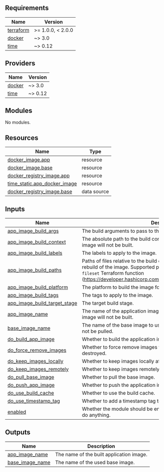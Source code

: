 <!-- BEGIN_TF_DOCS -->
## Requirements

| Name | Version |
|------|---------|
| <a name="requirement_terraform"></a> [terraform](#requirement\_terraform) | >= 1.0.0, < 2.0.0 |
| <a name="requirement_docker"></a> [docker](#requirement\_docker) | ~> 3.0 |
| <a name="requirement_time"></a> [time](#requirement\_time) | ~> 0.12 |

## Providers

| Name | Version |
|------|---------|
| <a name="provider_docker"></a> [docker](#provider\_docker) | ~> 3.0 |
| <a name="provider_time"></a> [time](#provider\_time) | ~> 0.12 |

## Modules

No modules.

## Resources

| Name | Type |
|------|------|
| [docker_image.app](https://registry.terraform.io/providers/kreuzwerker/docker/latest/docs/resources/image) | resource |
| [docker_image.base](https://registry.terraform.io/providers/kreuzwerker/docker/latest/docs/resources/image) | resource |
| [docker_registry_image.app](https://registry.terraform.io/providers/kreuzwerker/docker/latest/docs/resources/registry_image) | resource |
| [time_static.app_docker_image](https://registry.terraform.io/providers/hashicorp/time/latest/docs/resources/static) | resource |
| [docker_registry_image.base](https://registry.terraform.io/providers/kreuzwerker/docker/latest/docs/data-sources/registry_image) | data source |

## Inputs

| Name | Description | Type | Default | Required |
|------|-------------|------|---------|:--------:|
| <a name="input_app_image_build_args"></a> [app\_image\_build\_args](#input\_app\_image\_build\_args) | The build arguments to pass to the build process. | `map(string)` | `{}` | no |
| <a name="input_app_image_build_context"></a> [app\_image\_build\_context](#input\_app\_image\_build\_context) | The absolute path to the build context. If it is empty, the application image will not be built. | `string` | `""` | no |
| <a name="input_app_image_build_labels"></a> [app\_image\_build\_labels](#input\_app\_image\_build\_labels) | The labels to apply to the image. | `map(string)` | `{}` | no |
| <a name="input_app_image_build_paths"></a> [app\_image\_build\_paths](#input\_app\_image\_build\_paths) | Paths of files relative to the build context, changes to which lead to a rebuild of the image. Supported pattern matches are the same as for the `fileset` Terraform function (https://developer.hashicorp.com/terraform/language/functions/fileset). | `list(string)` | `[]` | no |
| <a name="input_app_image_build_platform"></a> [app\_image\_build\_platform](#input\_app\_image\_build\_platform) | The platform to build the image for. | `string` | `"linux/amd64"` | no |
| <a name="input_app_image_build_tags"></a> [app\_image\_build\_tags](#input\_app\_image\_build\_tags) | The tags to apply to the image. | `list(string)` | `[]` | no |
| <a name="input_app_image_build_target_stage"></a> [app\_image\_build\_target\_stage](#input\_app\_image\_build\_target\_stage) | The target build stage. | `string` | `null` | no |
| <a name="input_app_image_name"></a> [app\_image\_name](#input\_app\_image\_name) | The name of the application image to build. If it is empty, the application image will not be built. | `string` | `""` | no |
| <a name="input_base_image_name"></a> [base\_image\_name](#input\_base\_image\_name) | The name of the base image to use. If it is empty, the base image will not be pulled. | `string` | `""` | no |
| <a name="input_do_build_app_image"></a> [do\_build\_app\_image](#input\_do\_build\_app\_image) | Whether to build the application image. | `bool` | `true` | no |
| <a name="input_do_force_remove_images"></a> [do\_force\_remove\_images](#input\_do\_force\_remove\_images) | Whether to force remove images when the Terrafrom resources are destroyed. | `bool` | `false` | no |
| <a name="input_do_keep_images_locally"></a> [do\_keep\_images\_locally](#input\_do\_keep\_images\_locally) | Whether to keep images locally after destroy operation. | `bool` | `true` | no |
| <a name="input_do_keep_images_remotely"></a> [do\_keep\_images\_remotely](#input\_do\_keep\_images\_remotely) | Whether to keep images remotely after destroy operation. | `bool` | `true` | no |
| <a name="input_do_pull_base_image"></a> [do\_pull\_base\_image](#input\_do\_pull\_base\_image) | Whether to pull the base image. | `bool` | `true` | no |
| <a name="input_do_push_app_image"></a> [do\_push\_app\_image](#input\_do\_push\_app\_image) | Whether to push the application image. | `bool` | `true` | no |
| <a name="input_do_use_build_cache"></a> [do\_use\_build\_cache](#input\_do\_use\_build\_cache) | Whether to use the build cache. | `bool` | `true` | no |
| <a name="input_do_use_timestamp_tag"></a> [do\_use\_timestamp\_tag](#input\_do\_use\_timestamp\_tag) | Whether to add a timestamp tag to the image. | `bool` | `true` | no |
| <a name="input_enabled"></a> [enabled](#input\_enabled) | Whether the module should be enabled. If it is false, the module will not do anything. | `bool` | `true` | no |

## Outputs

| Name | Description |
|------|-------------|
| <a name="output_app_image_name"></a> [app\_image\_name](#output\_app\_image\_name) | The name of the built application image. |
| <a name="output_base_image_name"></a> [base\_image\_name](#output\_base\_image\_name) | The name of the used base image. |
<!-- END_TF_DOCS -->
